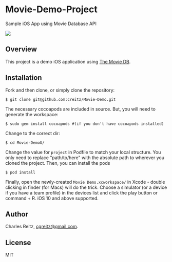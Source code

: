 # Movie-Demo-Project
Sample iOS App using Movie Database API

![](https://img.shields.io/badge/Swift-5.0-blue.svg?style=flat)

## Overview

This project is a demo iOS application using [The Movie DB](https://developers.themoviedb.org/3/getting-started).


## Installation

Fork and then clone, or simply clone the repository:

```
$ git clone git@github.com:creitz/Movie-Demo.git
```

The necessary cocoapods are included in source. But, you will need to generate the workspace:

```
$ sudo gem install cocoapods #(if you don't have cocoapods installed)
```

Change to the correct dir:

```
$ cd Movie-DemoU/
```

Change the value for `project` in Podfile to match your local structure. You only need to replace "path/to/here" with the absolute path to wherever you cloned the project. Then, you can install the pods

```
$ pod install
```

Finally, open the newly-created `Movie Demo.xcworkspace/` in Xcode - double clicking in finder (for Macs) will do the trick. Choose a simulator (or a device if you have a team profile) in the devices list and click the play button or command + R. iOS 10 and above supported.

## Author

Charles Reitz, cgreitz@gmail.com.

## License

MIT
